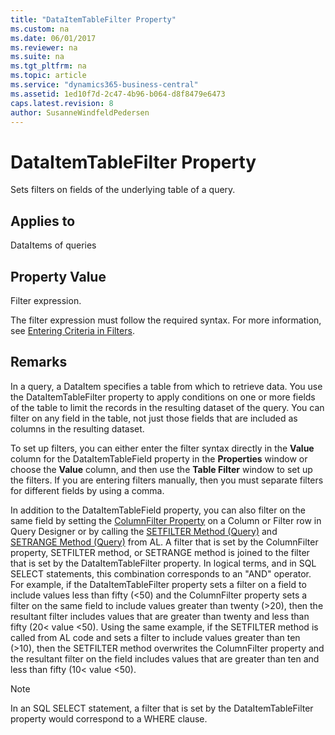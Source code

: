 ```yaml
---
title: "DataItemTableFilter Property"
ms.custom: na
ms.date: 06/01/2017
ms.reviewer: na
ms.suite: na
ms.tgt_pltfrm: na
ms.topic: article
ms.service: "dynamics365-business-central"
ms.assetid: 1ed10f7d-2c47-4b96-b064-d8f8479e6473
caps.latest.revision: 8
author: SusanneWindfeldPedersen
---
```


 

# DataItemTableFilter Property
Sets filters on fields of the underlying table of a query.  
  
## Applies to  
 DataItems of queries  
  
## Property Value  
 Filter expression.  
  
 The filter expression must follow the required syntax. For more information, see [Entering Criteria in Filters](../devenv-entering-criteria-in-filters.md).  
  
## Remarks  
 In a query, a DataItem specifies a table from which to retrieve data. You use the DataItemTableFilter property to apply conditions on one or more fields of the table to limit the records in the resulting dataset of the query. You can filter on any field in the table, not just those fields that are included as columns in the resulting dataset.  
  
 To set up filters, you can either enter the filter syntax directly in the **Value** column for the DataItemTableField property in the **Properties** window or choose the **Value** column, and then use the **Table Filter** window to set up the filters. If you are entering filters manually, then you must separate filters for different fields by using a comma.  
  
 In addition to the DataItemTableField property, you can also filter on the same field by setting the [ColumnFilter Property](devenv-columnfilter-property.md) on a Column or Filter row in Query Designer or by calling the [SETFILTER Method (Query)](../methods/devenv-setfilter-method-query.md) and [SETRANGE Method (Query\)](../methods/devenv-setrange-method-query.md) from AL. A filter that is set by the ColumnFilter property, SETFILTER method, or SETRANGE method is joined to the filter that is set by the DataItemTableFilter property. In logical terms, and in SQL SELECT statements, this combination corresponds to an "AND" operator. For example, if the DataItemTableFilter property sets a filter on a field to include values less than fifty \(\<50\) and the ColumnFilter property sets a filter on the same field to include values greater than twenty \(>20\), then the resultant filter includes values that are greater than twenty and less than fifty \(20\< value \<50\). Using the same example, if the SETFILTER method is called from AL code and sets a filter to include values greater than ten \(>10\), then the SETFILTER method overwrites the ColumnFilter property and the resultant filter on the field includes values that are greater than ten and less than fifty \(10\< value \<50\).  
  
> [!NOTE]  
>  In an SQL SELECT statement, a filter that is set by the DataItemTableFilter property would correspond to a WHERE clause.